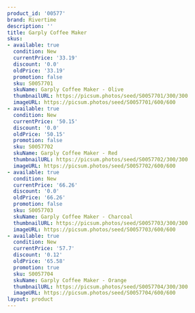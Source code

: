 ```yaml
---
product_id: '00577'
brand: Rivertime
description: ''
title: Garply Coffee Maker
skus:
- available: true
  condition: New
  currentPrice: '33.19'
  discount: '0.0'
  oldPrice: '33.19'
  promotion: false
  sku: S0057701
  skuName: Garply Coffee Maker - Olive
  thumbnailURL: https://picsum.photos/seed/S0057701/300/300
  imageURL: https://picsum.photos/seed/S0057701/600/600
- available: true
  condition: New
  currentPrice: '50.15'
  discount: '0.0'
  oldPrice: '50.15'
  promotion: false
  sku: S0057702
  skuName: Garply Coffee Maker - Red
  thumbnailURL: https://picsum.photos/seed/S0057702/300/300
  imageURL: https://picsum.photos/seed/S0057702/600/600
- available: true
  condition: New
  currentPrice: '66.26'
  discount: '0.0'
  oldPrice: '66.26'
  promotion: false
  sku: S0057703
  skuName: Garply Coffee Maker - Charcoal
  thumbnailURL: https://picsum.photos/seed/S0057703/300/300
  imageURL: https://picsum.photos/seed/S0057703/600/600
- available: true
  condition: New
  currentPrice: '57.7'
  discount: '0.12'
  oldPrice: '65.58'
  promotion: true
  sku: S0057704
  skuName: Garply Coffee Maker - Orange
  thumbnailURL: https://picsum.photos/seed/S0057704/300/300
  imageURL: https://picsum.photos/seed/S0057704/600/600
layout: product
---
```

